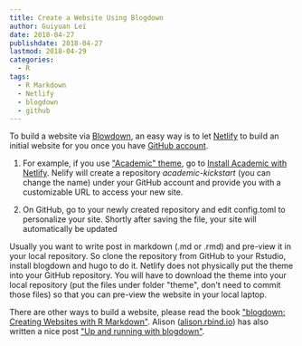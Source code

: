 ```yaml
---
title: Create a Website Using Blogdown
author: Guiyuan Lei
date: 2018-04-27
publishdate: 2018-04-27
lastmod: 2018-04-29
categories:
  - R
tags:
  - R Markdown
  - Netlify
  - blogdown
  - github
---
```



To build a website via [Blowdown](https://github.com/rstudio/blogdown), an easy way is to let [Netlify](https://www.netlify.com/) to build an initial website for you once you have [GitHub account](https://github.com). 

1. For example, if you use ["Academic" theme](https://themes.gohugo.io/academic/), go to [Install Academic with Netlify](https://app.netlify.com/start/deploy?repository=https://github.com/sourcethemes/academic-kickstart). Nelify will create a repository *academic-kickstart* (you can change the name) under your GitHub account and provide you with a customizable URL to access your new site. 

1. On GitHub, go to your newly created repository and edit config.toml to personalize your site. Shortly after saving the file, your site will automatically be updated

Usually you want to write post in markdown (.md or .rmd) and pre-view it in your local repository. So clone the repository from GitHub to your Rstudio, install blogdown and hugo to do it. Netlify does not physically put the theme into your GitHub repository. You will have to download the theme into your local repository (put the files under folder "theme", don't need to commit those files) so that you can pre-view the website in your local laptop.

There are other ways to build a website, please read the book ["blogdown: Creating Websites with R Markdown"](https://bookdown.org/yihui/blogdown/). Alison ([alison.rbind.io](https://alison.rbind.io)) has also written a nice post ["Up and running with blogdown"](https://alison.rbind.io/post/up-and-running-with-blogdown/). 